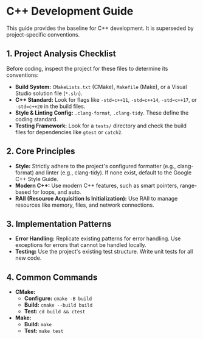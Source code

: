 # C++ Development Guide

This guide provides the baseline for C++ development. It is superseded by project-specific conventions.

## 1. Project Analysis Checklist

Before coding, inspect the project for these files to determine its conventions:

- **Build System:** `CMakeLists.txt` (CMake), `Makefile` (Make), or a Visual Studio solution file (`*.sln`).
- **C++ Standard:** Look for flags like `-std=c++11`, `-std=c++14`, `-std=c++17`, or `-std=c++20` in the build files.
- **Style & Linting Config:** `.clang-format`, `.clang-tidy`. These define the coding standard.
- **Testing Framework:** Look for a `tests/` directory and check the build files for dependencies like `gtest` or `catch2`.

## 2. Core Principles

- **Style:** Strictly adhere to the project's configured formatter (e.g., clang-format) and linter (e.g., clang-tidy). If none exist, default to the Google C++ Style Guide.
- **Modern C++:** Use modern C++ features, such as smart pointers, range-based for loops, and auto.
- **RAII (Resource Acquisition Is Initialization):** Use RAII to manage resources like memory, files, and network connections.

## 3. Implementation Patterns

- **Error Handling:** Replicate existing patterns for error handling. Use exceptions for errors that cannot be handled locally.
- **Testing:** Use the project's existing test structure. Write unit tests for all new code.

## 4. Common Commands

- **CMake:**
  - **Configure:** `cmake -B build`
  - **Build:** `cmake --build build`
  - **Test:** `cd build && ctest`
- **Make:**
  - **Build:** `make`
  - **Test:** `make test`
